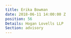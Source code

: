 ```yaml
---
title: Erika Bowman
date: 2018-06-11 14:00:00 Z
position: 56
Details: Hogan Lovells LLP
Section: advisory
---
```


